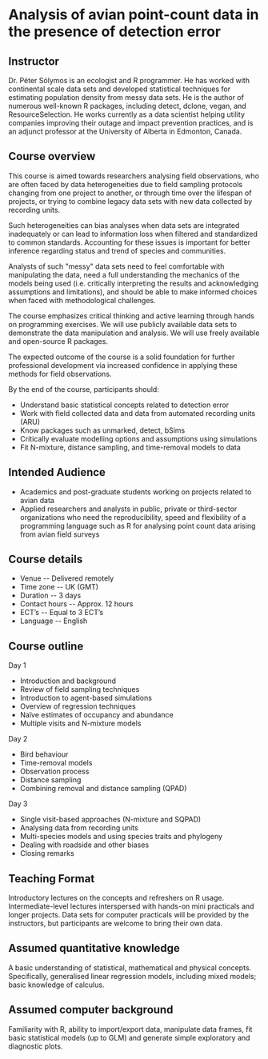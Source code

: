 # Analysis of avian point-count data in the presence of detection error

## Instructor

Dr. Péter Sólymos is an ecologist and R programmer. He has worked with continental scale data sets and
developed statistical techniques for estimating population density from messy data sets. He is
the author of numerous well-known R packages, including detect, dclone, vegan, and
ResourceSelection. He works currently as a data scientist helping utility companies
improving their outage and impact prevention practices, and is an adjunct professor at the
University of Alberta in Edmonton, Canada.

## Course overview

This course is aimed towards researchers analysing field observations, who are often faced by
data heterogeneities due to field sampling protocols changing from one project to another, or
through time over the lifespan of projects, or trying to combine legacy data sets with new
data collected by recording units.

Such heterogeneities can bias analyses when data sets are integrated inadequately or can lead
to information loss when filtered and standardized to common standards. Accounting for
these issues is important for better inference regarding status and trend of species and
communities.

Analysts of such "messy" data sets need to feel comfortable with manipulating the data, need a
full understanding the mechanics of the models being used (i.e. critically interpreting the
results and acknowledging assumptions and limitations), and should be able to make
informed choices when faced with methodological challenges.

The course emphasizes critical thinking and active learning through hands on programming
exercises. We will use publicly available data sets to demonstrate the data manipulation and
analysis. We will use freely available and open-source R packages.

The expected outcome of the course is a solid foundation for further professional
development via increased confidence in applying these methods for field observations.

By the end of the course, participants should:

- Understand basic statistical concepts related to detection error
- Work with field collected data and data from automated recording units (ARU)
- Know packages such as unmarked, detect, bSims
- Critically evaluate modelling options and assumptions using simulations
- Fit N-mixture, distance sampling, and time-removal models to data

## Intended Audience

- Academics and post-graduate students working on projects related to avian data
- Applied researchers and analysts in public, private or third-sector organizations who
need the reproducibility, speed and flexibility of a programming language such as R
for analysing point count data arising from avian field surveys

## Course details

- Venue -- Delivered remotely
- Time zone -- UK (GMT)
- Duration -- 3 days
- Contact hours -- Approx. 12 hours
- ECT’s -- Equal to 3 ECT’s
- Language -- English

## Course outline

Day 1

- Introduction and background
- Review of field sampling techniques
- Introduction to agent-based simulations
- Overview of regression techniques
- Naïve estimates of occupancy and abundance
- Multiple visits and N-mixture models

Day 2

- Bird behaviour
- Time-removal models
- Observation process
- Distance sampling
- Combining removal and distance sampling (QPAD)

Day 3

- Single visit-based approaches (N-mixture and SQPAD)
- Analysing data from recording units
- Multi-species models and using species traits and phylogeny
- Dealing with roadside and other biases
- Closing remarks

## Teaching Format

Introductory lectures on the concepts and refreshers on R usage. Intermediate-level lectures
interspersed with hands-on mini practicals and longer projects. Data sets for computer
practicals will be provided by the instructors, but participants are welcome to bring their own
data.

## Assumed quantitative knowledge

A basic understanding of statistical, mathematical and physical concepts. Specifically,
generalised linear regression models, including mixed models; basic knowledge of calculus.

## Assumed computer background

Familiarity with R, ability to import/export data, manipulate data frames, fit basic statistical
models (up to GLM) and generate simple exploratory and diagnostic plots.
